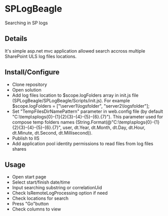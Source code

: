# SPLogBeagle
Searching in SP logs

## Details
It's simple asp.net mvc application allowed search accross multiple SharePoint ULS log files locations.

## Install/Configure
* Clone repository
* Open solution
* Add log files location to $scope.logFolders array in init.js file (SPLogBeagle/SPLogBeagle/Scripts/init.js). For example $scope.logFolders = ["\\server1\logsfolder", "server2\logsfolder"];
* Set "TempFilesDirNamePattern" parameter in web.config file (by  default "C:\temp\splogs\{0}-{1}{2}{3}-{4}-{5}-{6}.{7}"). This parameter used for compose temp folders names (String.Format(@"C:\temp\splogs\{0}-{1}{2}{3}-{4}-{5}-{6}.{7}", user, dt.Year, dt.Month, dt.Day, dt.Hour, dt.Minute, dt.Second, dt.Millisecond)).
* Publish to IIS
* Add application pool identity permissions to read files from log files shares

## Usage
* Open start page
* Select start/finish date/time
* Input searching substring or correlationUid
* Check IsRemoteLogProcessing option if need
* Check locations for search
* Press "Go"button
* Check columns to view

